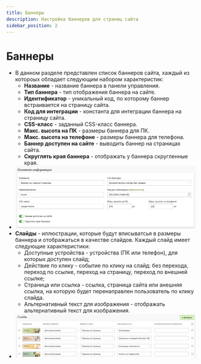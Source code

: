 ```yaml
---
title: Баннеры
description: Настройка баннеров для страниц сайта
sidebar_position: 2
---
```


# Баннеры

* В данном разделе представлен список баннеров сайта, хаждый из котороых обладает следующим набором характеристик:
    + __Название__ - название баннера в панели управления.
    + __Тип баннера__ - тип отображения баннера на сайте.
    + __Идентификатор__ - уникальный код, по которому баннер встраивается на страницу сайта.
    + __Код для интеграции__ - константа для интеграции баннера на страницу сайта.
    + __CSS-класс__ - заданный CSS-класс баннера.
    + __Макс. высота на ПК__ - размеры баннера для ПК.
    + __Макс. высота на телефоне__ - размеры баннера для телефона.
    + __Баннер доступен на сайте__ - выводить баннер на страницах сайта. 
    + __Скруглять края баннера__ - отображать у баннера скругленные края.
* ![](../_media/cms/banner.png)
* __Слайды__ - иллюстрации, которые будут вписыватсья в размеры баннера и отображаться в качестве слайдов. Каждый слайд имеет следующие характеристики:
    + Доступные устройства - устройства (ПК или телефон), для которых доступен слайд;
    + Действие по клику - событие по клику на слайд: без перехода, переход по ссылке, переход на страницу, переход по внешней ссылке;
    + Страница или ссылка - ссылка, страница сайта или анешняя ссылка, на которую будет перенаправлен пользователь по клику слайда.
    + Альтернативный текст для изображения - отображать альтернативный текст для изображения.
* ![](../_media/cms/banners.png)